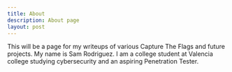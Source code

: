```yaml
---
title: About
description: About page
layout: post
---
```

This will be a page for my writeups of various Capture The Flags and future projects. My name is Sam Rodriguez. I am a college student at Valencia college studying cybersecurity and an aspiring Penetration Tester.
